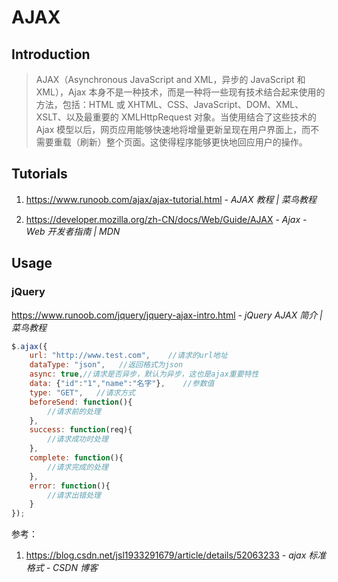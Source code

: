 # AJAX

## Introduction

> AJAX（Asynchronous JavaScript and XML，异步的 JavaScript 和 XML），Ajax 本身不是一种技术，而是一种将一些现有技术结合起来使用的方法，包括：HTML 或 XHTML、CSS、JavaScript、DOM、XML、XSLT、以及最重要的 XMLHttpRequest 对象。当使用结合了这些技术的 Ajax 模型以后，网页应用能够快速地将增量更新呈现在用户界面上，而不需要重载（刷新）整个页面。这使得程序能够更快地回应用户的操作。

## Tutorials

1. https://www.runoob.com/ajax/ajax-tutorial.html - *AJAX 教程 | 菜鸟教程*

2. https://developer.mozilla.org/zh-CN/docs/Web/Guide/AJAX - *Ajax - Web 开发者指南 | MDN*

## Usage

### jQuery

https://www.runoob.com/jquery/jquery-ajax-intro.html - *jQuery AJAX 简介 | 菜鸟教程*

```javascript
$.ajax({
    url: "http://www.test.com",    //请求的url地址
    dataType: "json",   //返回格式为json
    async: true,//请求是否异步，默认为异步，这也是ajax重要特性
    data: {"id":"1","name":"名字"},    //参数值
    type: "GET",   //请求方式
    beforeSend: function(){
        //请求前的处理
    },
    success: function(req){
        //请求成功时处理
    },
    complete: function(){
        //请求完成的处理
    },
    error: function(){
        //请求出错处理
    }
});
```

参考：

1. https://blog.csdn.net/jsl1933291679/article/details/52063233 - *ajax 标准格式 - CSDN 博客*
